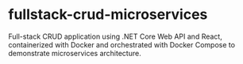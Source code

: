 # fullstack-crud-microservices
Full-stack CRUD application using .NET Core Web API and React, containerized with Docker and orchestrated with Docker Compose to demonstrate microservices architecture.
